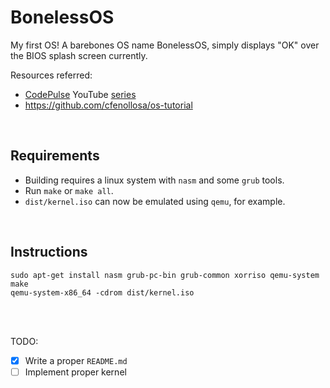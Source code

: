 # BonelessOS
My first OS! A barebones OS name BonelessOS, simply displays "OK" over the BIOS splash screen currently.  

Resources referred:
- [CodePulse](https://www.youtube.com/channel/UCUVahoidFA7F3Asfvamrm7w) YouTube [series](https://www.youtube.com/watch?v=FkrpUaGThTQ)
- https://github.com/cfenollosa/os-tutorial
<br>

## Requirements
- Building requires a linux system with `nasm` and some `grub` tools.
- Run `make` or `make all`.
- `dist/kernel.iso` can now be emulated using `qemu`, for example.
<br>

## Instructions  
```
sudo apt-get install nasm grub-pc-bin grub-common xorriso qemu-system
make
qemu-system-x86_64 -cdrom dist/kernel.iso
```
<br>
<br>
  
TODO:
- [x] Write a proper `README.md`
- [ ] Implement proper kernel
